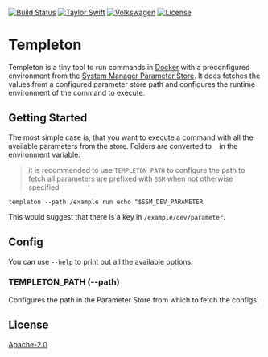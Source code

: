 [![Build Status](https://travis-ci.org/axelspringer/templeton.svg?branch=master)](https://travis-ci.org/axelspringer/templeton)
[![Taylor Swift](https://img.shields.io/badge/secured%20by-taylor%20swift-brightgreen.svg)](https://twitter.com/SwiftOnSecurity)
[![Volkswagen](https://auchenberg.github.io/volkswagen/volkswargen_ci.svg?v=1)](https://github.com/auchenberg/volkswagen)
[![License](https://img.shields.io/badge/License-Apache%202.0-blue.svg)](https://opensource.org/licenses/Apache-2.0)

# Templeton

Templeton is a tiny tool to run commands in [Docker](https://docker.io) with a preconfigured environment from the [System Manager Parameter Store](https://docs.aws.amazon.com/systems-manager/latest/userguide/systems-manager-paramstore.html). It does fetches the values from a configured parameter store path and configures the runtime environment of the command to execute.

## Getting Started

The most simple case is, that you want to execute a command with all the available parameters from the store. Folders are converted to `_` in the environment variable.

> it is recommended to use `TEMPLETON_PATH` to configure the path to fetch
> all parameters are prefixed with `SSM` when not otherwise specified

```
templeton --path /example run echo "$SSM_DEV_PARAMETER
```

This would suggest that there is a key in `/example/dev/parameter`.

## Config

You can use `--help` to print out all the available options.

### TEMPLETON_PATH (--path)

Configures the path in the Parameter Store from which to fetch the configs.

## License
[Apache-2.0](/LICENSE)
